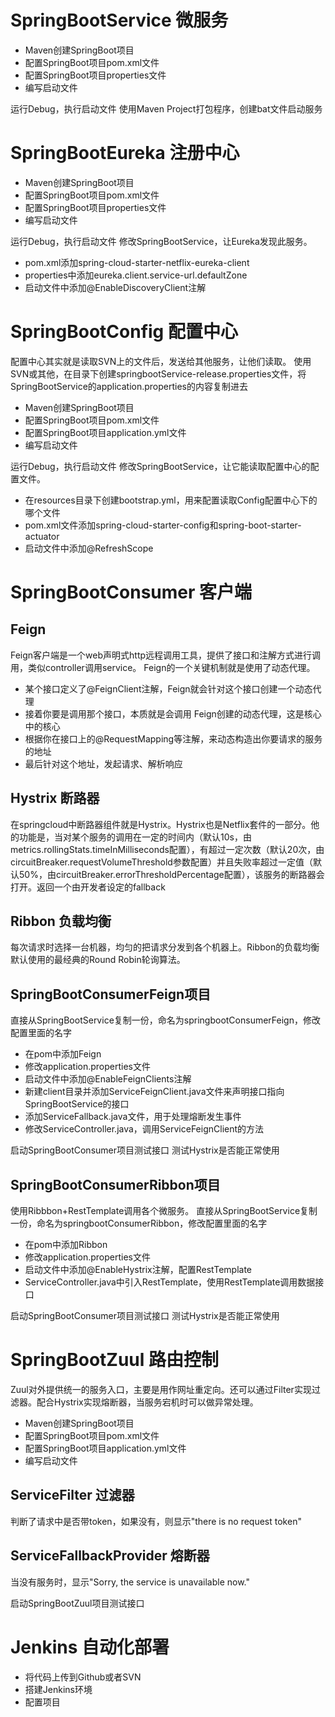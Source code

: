 # SpringBootService 微服务

  - Maven创建SpringBoot项目
  - 配置SpringBoot项目pom.xml文件
  - 配置SpringBoot项目properties文件
  - 编写启动文件
  
运行Debug，执行启动文件
使用Maven Project打包程序，创建bat文件启动服务

# SpringBootEureka 注册中心

  - Maven创建SpringBoot项目
  - 配置SpringBoot项目pom.xml文件
  - 配置SpringBoot项目properties文件
  - 编写启动文件
  
运行Debug，执行启动文件
修改SpringBootService，让Eureka发现此服务。
  - pom.xml添加spring-cloud-starter-netflix-eureka-client
  - properties中添加eureka.client.service-url.defaultZone
  - 启动文件中添加@EnableDiscoveryClient注解

# SpringBootConfig 配置中心

配置中心其实就是读取SVN上的文件后，发送给其他服务，让他们读取。
使用SVN或其他，在目录下创建springbootService-release.properties文件，将SpringBootService的application.properties的内容复制进去

  - Maven创建SpringBoot项目
  - 配置SpringBoot项目pom.xml文件
  - 配置SpringBoot项目application.yml文件
  - 编写启动文件
  
运行Debug，执行启动文件
修改SpringBootService，让它能读取配置中心的配置文件。
  
  - 在resources目录下创建bootstrap.yml，用来配置读取Config配置中心下的哪个文件
  - pom.xml文件添加spring-cloud-starter-config和spring-boot-starter-actuator
  - 启动文件中添加@RefreshScope

# SpringBootConsumer 客户端

## Feign 

Feign客户端是一个web声明式http远程调用工具，提供了接口和注解方式进行调用，类似controller调用service。
Feign的一个关键机制就是使用了动态代理。
  - 某个接口定义了@FeignClient注解，Feign就会针对这个接口创建一个动态代理
  - 接着你要是调用那个接口，本质就是会调用 Feign创建的动态代理，这是核心中的核心
  - 根据你在接口上的@RequestMapping等注解，来动态构造出你要请求的服务的地址
  - 最后针对这个地址，发起请求、解析响应
  
## Hystrix 断路器

在springcloud中断路器组件就是Hystrix。Hystrix也是Netflix套件的一部分。他的功能是，当对某个服务的调用在一定的时间内（默认10s，由metrics.rollingStats.timeInMilliseconds配置），有超过一定次数（默认20次，由circuitBreaker.requestVolumeThreshold参数配置）并且失败率超过一定值（默认50%，由circuitBreaker.errorThresholdPercentage配置），该服务的断路器会打开。返回一个由开发者设定的fallback

## Ribbon 负载均衡

每次请求时选择一台机器，均匀的把请求分发到各个机器上。Ribbon的负载均衡默认使用的最经典的Round Robin轮询算法。

## SpringBootConsumerFeign项目

直接从SpringBootService复制一份，命名为springbootConsumerFeign，修改配置里面的名字
  - 在pom中添加Feign
  - 修改application.properties文件
  - 启动文件中添加@EnableFeignClients注解
  - 新建client目录并添加ServiceFeignClient.java文件来声明接口指向SpringBootService的接口
  - 添加ServiceFallback.java文件，用于处理熔断发生事件
  - 修改ServiceController.java，调用ServiceFeignClient的方法

启动SpringBootConsumer项目测试接口
测试Hystrix是否能正常使用

## SpringBootConsumerRibbon项目

使用Ribbbon+RestTemplate调用各个微服务。
直接从SpringBootService复制一份，命名为springbootConsumerRibbon，修改配置里面的名字
  - 在pom中添加Ribbon
  - 修改application.properties文件
  - 启动文件中添加@EnableHystrix注解，配置RestTemplate
  - ServiceController.java中引入RestTemplate，使用RestTemplate调用数据接口

启动SpringBootConsumer项目测试接口
测试Hystrix是否能正常使用


# SpringBootZuul 路由控制

Zuul对外提供统一的服务入口，主要是用作网址重定向。还可以通过Filter实现过滤器。配合Hystrix实现熔断器，当服务宕机时可以做异常处理。

  - Maven创建SpringBoot项目
  - 配置SpringBoot项目pom.xml文件
  - 配置SpringBoot项目application.yml文件
  - 编写启动文件

## ServiceFilter 过滤器

判断了请求中是否带token，如果没有，则显示"there is no request token"

## ServiceFallbackProvider 熔断器

当没有服务时，显示"Sorry, the service is unavailable now."

启动SpringBootZuul项目测试接口

# Jenkins 自动化部署

  - 将代码上传到Github或者SVN
  - 搭建Jenkins环境
  - 配置项目
